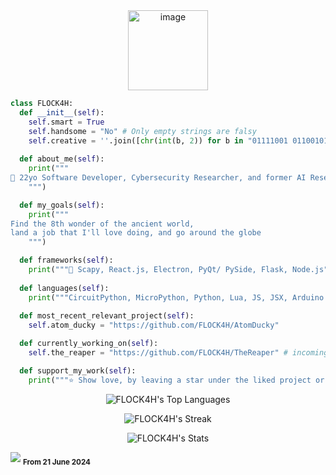 <div align="center">

  <img width="128" alt="image" src="https://github.com/FLOCK4H/FLOCK4H/assets/161654571/0182af7e-da1b-4828-9f3e-754de0293cfc">
</div>

```python
class FLOCK4H:
  def __init__(self):
    self.smart = True
    self.handsome = "No" # Only empty strings are falsy
    self.creative = ''.join([chr(int(b, 2)) for b in "01111001 01100101 01110011".split()])
    
  def about_me(self):
    print("""
📌 22yo Software Developer, Cybersecurity Researcher, and former AI Researcher, with a knack for creating popular cybersecurity tools.
    """)

  def my_goals(self):
    print("""
Find the 8th wonder of the ancient world, 
land a job that I'll love doing, and go around the globe
    """)

  def frameworks(self):
    print("""🧹 Scapy, React.js, Electron, PyQt/ PySide, Flask, Node.js""")
  
  def languages(self):
    print("""CircuitPython, MicroPython, Python, Lua, JS, JSX, Arduino C, HTML/CSS/SCSS""")
  
  def most_recent_relevant_project(self):
    self.atom_ducky = "https://github.com/FLOCK4H/AtomDucky"

  def currently_working_on(self):
    self.the_reaper = "https://github.com/FLOCK4H/TheReaper" # incoming

  def support_my_work(self):
    print("""⭐️ Show love, by leaving a star under the liked project or follow me here on github""")
```
<div align="center">
  
  ![FLOCK4H's Top Languages](https://github-readme-stats.vercel.app/api/top-langs/?username=FLOCK4H&theme=great-gatsby&show_icons=true&hide_border=false&layout=compact)

  ![FLOCK4H's Streak](https://github-readme-streak-stats.herokuapp.com/?user=FLOCK4H&theme=great-gatsby&hide_border=false)

  ![FLOCK4H's Stats](https://github-readme-stats.vercel.app/api?username=FLOCK4H&theme=great-gatsby&show_icons=true&hide_border=false&count_private=true)
  
</div>

![](https://komarev.com/ghpvc/?username=FLOCK4H&color=blue&style=for-the-badge)
<sub>**From 21 June 2024**</sub>
